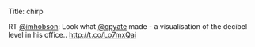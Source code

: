 Title: chirp

RT <a href="http://twitter.com/imhobson">@imhobson</a>: Look what <a href="http://twitter.com/opyate">@opyate</a> made - a visualisation of the decibel level in his office.. <a href="http://t.co/Lo7mxQai">http://t.co/Lo7mxQai</a>
